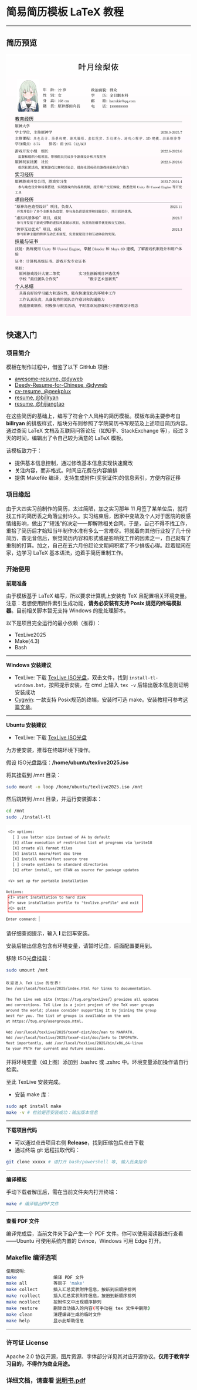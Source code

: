 # 简易简历模板 LaTeX 教程

---
## 简历预览


![resume-sample](./statics/resume-sample.jpg)

## 快速入门

### 项目简介

模板在制作过程中，借鉴了以下 GitHub 项目:

- [awesome-resume, @dyweb](https://github.com/dyweb/awesome-resume-for-chinese)
- [Deedy-Resume-for-Chinese, @dyweb](https://github.com/dyweb/Deedy-Resume-for-Chinese)
- [cv-resume, @geekplux](https://github.com/geekplux/cv_resume)
- [resume, @billryan](https://github.com/billryan/resume)
- [resume, @hijiangtao](https://github.com/hijiangtao/resume)

在这些简历的基础上，编写了符合个人风格的简历模板。模板布局主要参考自 **billryan** 的排版样式，版块分布则参照了学院简历书写规范及上述项目简历内容。通过查阅 LaTeX 文档及互联网问答论坛（如知乎、StackExchange 等），经过 3 天的时间，编辑出了令自己较为满意的 LaTeX 模板。

该模板致力于：

- 提供基本信息控制，通过修改基本信息实现快速魔改
- 关注内容，而非格式。时间应花费在内容编排
- 提供 Makefile 编译，支持生成附件(奖状证件)的信息索引，方便内容迁移

### 项目缘起

由于大四实习前制作的简历，太过简陋，加之实习那年 11 月签了某单位后，就将找工作的简历丢之角落尘封许久。实习结束后，因家中变故及个人对于医院的反感情绪影响，做出了“短浅”的决定——即解除相关合同。于是，自己不得不找工作，重拾了简历后才始知当年制作水准有多么一言难尽。将就着向其他行业投了几十份简历，杳无音信后，察觉简历内容和形式或是影响找工作的因素之一，自己就有了重制的打算。加之，自己在五六月份赶论文期间积累了不少排版心得。趁着赋闲在家，边学习 LaTeX 基本语法，边着手简历重制工作。

### 开始使用

**前期准备**

由于模板基于 LaTeX 编写，所以要求计算机上安装有 TeX 且配置相关环境变量。注意：若想使用附件索引生成功能，**请务必安装有支持 Posix 规范的终端模拟器**。目前相关脚本暂无支持 Windows 的批处理脚本。

以下是项目完全运行的最小依赖（推荐）：

- TexLive2025
- Make(4.3)
- Bash

---

**Windows 安装建议**

- TexLive: 下载 [TexLive ISO光盘](https://mirrors.tuna.tsinghua.edu.cn/CTAN/systems/texlive/Images/texlive2025-20250308.iso)，双击文件，找到 `install-tl-windows.bat`，按照提示安装，在 cmd 上输入 `tex -v` 后输出版本信息则证明安装成功
- [Cygwin](https://www.cygwin.com/setup-x86_64.exe): 一款支持 Posix规范的终端，安装时可选 make。安装教程可参考[这篇文章](https://zhuanlan.zhihu.com/p/474242350)。

---

**Ubuntu 安装建议**

- TexLive: 下载 [TexLive ISO光盘](https://mirrors.tuna.tsinghua.edu.cn/CTAN/systems/texlive/Images/texlive2025-20250308.iso)

为方便安装，推荐在终端环境下操作。

假设 ISO光盘路径：**/home/ubuntu/texlive2025.iso**

将其挂载到 /mnt 目录：

```bash
sudo mount -o loop /home/ubuntu/texlive2025.iso /mnt
```

然后跳转到 /mnt 目录，并运行安装脚本：

```bash
cd /mnt
sudo ./install-tl
```

![texlive-install-hint](./statics/texlive-install-hint.png)

请仔细查阅提示，输入 **I** 后回车安装。

安装后输出信息包含有环境变量，请暂时记住，后面配置要用到。

移除 ISO光盘挂载：

```bash
sudo umount /mnt
```

![texlive-envs](./statics/texlive-envs.png)

并将环境变量（如上图）添加到 .bashrc 或 .zshrc 中。环境变量添加操作请自行检索。

至此 TexLive 安装完成。

- 安装 make 库：

```bash
sudo apt install make
make -v # 检验是否安装成功：输出版本信息
```

---

**下载项目代码**

- 可以通过点击项目右侧 **Release**，找到压缩包后点击下载
- 通过终端 git 远程拉取代码：

```bash
git clone xxxxx # 请打开 bash/powershell 等, 输入此条指令
```

---

**编译模板**

手动下载者解压后，需在当前文件夹内打开终端：

```bash
make # 编译输出PDF文件
```

---

**查看 PDF 文件**

编译完成后，当前文件夹下会产生一个 PDF 文件。你可以使用阅读器进行查看——Ubuntu 可使用系统内置的 Evince，Windows 可用 Edge 打开。

### Makefile 编译选项

```bash
使用说明:
make              编译 PDF 文件
make all          等同于 'make'
make collect      插入汇总奖状附件信息，按新到旧顺序排列
make rcollect     插入汇总奖状附件信息，按旧到新顺序排列
make ncollect     按附件文中出现顺序排列
make restore      删除自动插入的内容(可手动在 tex 文件中删除)
make clean        清理编译生成的临时文件
make help         显示此帮助信息
```

---

### 许可证 License

Apache 2.0 协议开源，图片资源、字体部分详见其对应开源协议。**仅用于教育学习目的，不得作为商业用途。**



### 详细文档，请查看 [说明书.pdf](./说明书.pdf)
